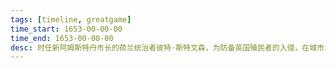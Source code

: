 ```yaml
---
tags: [timeline, greatgame] 
time_start: 1653-00-00-00
time_end: 1653-00-00-00
desc: 时任新阿姆斯特丹市长的荷兰统治者彼特·斯特文森，为防备英国殖民者的入侵，在城市北部建立了一道防御木墙，即后来华尔街（Wall Street）名字的来源
---
```

